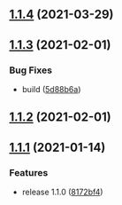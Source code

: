 ## [1.1.4](https://github.com/alex-lit/vue-component-source/compare/v1.1.3...v1.1.4) (2021-03-29)

## [1.1.3](https://github.com/alex-lit/vue-component-source/compare/v1.1.2...v1.1.3) (2021-02-01)

### Bug Fixes

- build
  ([5d88b6a](https://github.com/alex-lit/vue-component-source/commit/5d88b6a367f55ef3186c25f7c9c8b71219de5f4f))

## [1.1.2](https://github.com/alex-lit/vue-component-source/compare/v1.1.1...v1.1.2) (2021-02-01)

## [1.1.1](https://github.com/alex-lit/vue-component-source/compare/v1.0.1...v1.1.1) (2021-01-14)

### Features

- release 1.1.0
  ([8172bf4](https://github.com/alex-lit/vue-component-source/commit/8172bf4efd8fbdb70d07b47d915b82970f49ff35))
